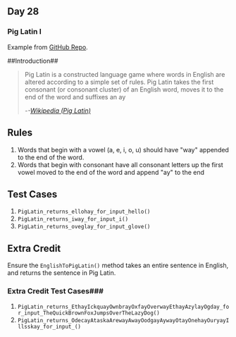 ## Day 28 ##

### Pig Latin I ###

Example from [GitHub Repo](https://github.com/AlanBarber/CodeKatas).

##Introduction##
>Pig Latin is a constructed language game where words in English are altered according to a simple set of rules. Pig Latin takes the first consonant (or consonant cluster) of an English word, moves it to the end of the word and suffixes an ay
>
> -<cite>-[Wikipedia (Pig Latin)](http://en.wikipedia.org/wiki/Pig_Latin)</cite>

## Rules ##

1. Words that begin with a vowel (a, e, i, o, u) should have "way" appended to the end of the word.
1. Words that begin with consonant have all consonant letters up the first vowel moved to the end of the word and append "ay" to the end

## Test Cases ##
1. `PigLatin_returns_ellohay_for_input_hello()`
1. `PigLatin_returns_iway_for_input_i()`
1. `PigLatin_returns_oveglay_for_input_glove()`
 


## Extra Credit ##

Ensure the `EnglishToPigLatin()` method takes an entire sentence in English, and returns the sentence in Pig Latin.

### Extra Credit Test Cases###
1. `PigLatin_returns_EthayIckquayOwnbrayOxfayOverwayEthayAzylayOgday_for_input_TheQuickBrownFoxJumpsOverTheLazyDog()`
1. `PigLatin_returns_OdecayAtaskaArewayAwayOodgayAywayOtayOnehayOuryayIllsskay_for_input_()`

